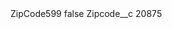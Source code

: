 <?xml version="1.0" encoding="UTF-8"?>
<CustomMetadata xmlns="http://soap.sforce.com/2006/04/metadata" xmlns:xsi="http://www.w3.org/2001/XMLSchema-instance" xmlns:xsd="http://www.w3.org/2001/XMLSchema">
    <label>ZipCode599</label>
    <protected>false</protected>
    <values>
        <field>Zipcode__c</field>
        <value xsi:type="xsd:string">20875</value>
    </values>
</CustomMetadata>
